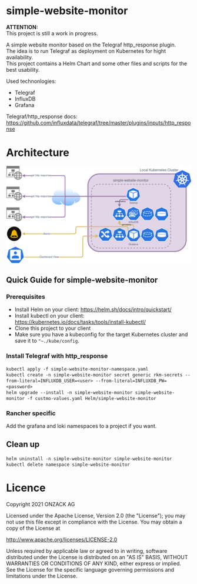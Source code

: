 # simple-website-monitor

**ATTENTION:**  
This project is still a work in progress.

A simple website monitor based on the Telegraf http_response plugin.  
The idea is to run Telegraf as deployment on Kubernetes for hight availability.    
This project contains a Helm Chart and some other files and scripts for the best usability.  

Used technonlogies:
* Telegraf
* InfluxDB
* Grafana

Telegraf/http_response docs: https://github.com/influxdata/telegraf/tree/master/plugins/inputs/http_response

# Architecture
![A Sample Graph for visualization ](https://github.com/onzack/simple-website-monitor/blob/main/Docs/simple-website-monitor-architecture.png)

## Quick Guide for simple-website-monitor

### Prerequisites
- Install Helm on your client: https://helm.sh/docs/intro/quickstart/
- Install kubectl on your client: https://kubernetes.io/docs/tasks/tools/install-kubectl/  
- Clone this project to your client  
- Make sure you have a kubeconfig for the target Kubernetes cluster and save it to ```"~./kube/config```.

### Install Telegraf with http_response
```
kubectl apply -f simple-website-monitor-namespace.yaml
kubectl create -n simple-website-monitor secret generic rkm-secrets --from-literal=INFLUXDB_USER=<user> --from-literal=INFLUXDB_PW=<password>
helm upgrade --install -n simple-website-monitor simple-website-monitor -f custmo-values.yaml Helm/simple-website-monitor
```

### Rancher specific
Add the grafana and loki namespaces to a project if you want.

## Clean up
```
helm uninstall -n simple-website-monitor simple-website-monitor
kubectl delete namespace simple-website-monitor
```

# Licence
Copyright 2021 ONZACK AG

Licensed under the Apache License, Version 2.0 (the "License");
you may not use this file except in compliance with the License.
You may obtain a copy of the License at

http://www.apache.org/licenses/LICENSE-2.0

Unless required by applicable law or agreed to in writing, software
distributed under the License is distributed on an "AS IS" BASIS,
WITHOUT WARRANTIES OR CONDITIONS OF ANY KIND, either express or implied.
See the License for the specific language governing permissions and
limitations under the License.
